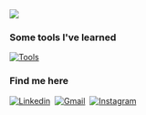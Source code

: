 <!--
  👀 Hello!
-->

<!--
  Animated header -> https://github.com/kyechan99/capsule-render
-->
<img src="https://capsule-render.vercel.app/api?type=waving&color=D9BED1&height=200&section=header&text=Hi%20there!&fontColor=FFFFFF&fontSize=50&fontAlign=15&fontAlignY=30&desc=welcome%20to%20silvia's%20github&descSize=20&descAlign=17&descAlignY=50" />

### Some tools I've learned
[![Tools](https://skillicons.dev/icons?i=github,py,anaconda,html,css,js,notion,figma&theme=light)](https://skillicons.dev)

### Find me here
[![Linkedin](https://skillicons.dev/icons?i=linkedin&theme=light)](https://www.linkedin.com/in/silvia-lin-9199a226b/)&nbsp;
[![Gmail](https://skillicons.dev/icons?i=gmail&theme=light)](mailto:silvialin0810@gmail.com)&nbsp;
[![Instagram](https://skillicons.dev/icons?i=instagram&theme=light)](https://instagram.com/silviaiaiaiaia)
